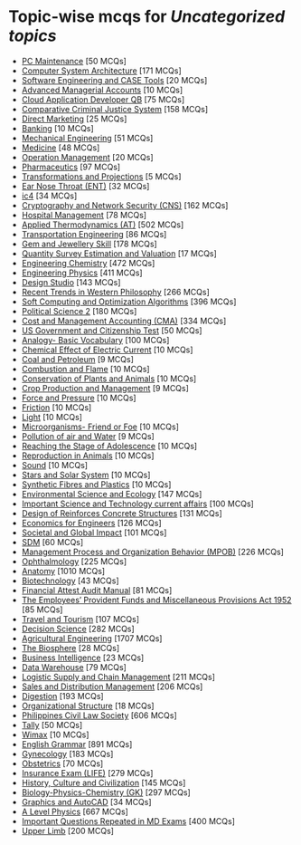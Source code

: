 # Topic-wise mcqs for *Uncategorized topics*

- [PC Maintenance](https://mcqmate.com/topic/pc-maintenance) [50 MCQs]
- [Computer System Architecture](https://mcqmate.com/topic/computer-system-architecture) [171 MCQs]
- [Software Engineering and CASE Tools](https://mcqmate.com/topic/software-engineering-and-case-tools) [20 MCQs]
- [Advanced Managerial Accounts](https://mcqmate.com/topic/advanced-managerial-accounts) [10 MCQs]
- [Cloud Application Developer QB](https://mcqmate.com/topic/cloud-application-developer-qb) [75 MCQs]
- [Comparative Criminal Justice System](https://mcqmate.com/topic/comparative-criminal-justice-system) [158 MCQs]
- [Direct Marketing](https://mcqmate.com/topic/direct-marketing) [25 MCQs]
- [Banking](https://mcqmate.com/topic/banking) [10 MCQs]
- [Mechanical Engineering](https://mcqmate.com/topic/mechanical-engineering) [51 MCQs]
- [Medicine](https://mcqmate.com/topic/medicine) [48 MCQs]
- [Operation Management](https://mcqmate.com/topic/operation-management) [20 MCQs]
- [Pharmaceutics](https://mcqmate.com/topic/pharmaceutics) [97 MCQs]
- [Transformations and Projections](https://mcqmate.com/topic/transformations-and-projections) [5 MCQs]
- [Ear Nose Throat \(ENT\)](https://mcqmate.com/topic/ent) [32 MCQs]
- [ic4](https://mcqmate.com/topic/ic4) [34 MCQs]
- [Cryptography and Network Security \(CNS\)](https://mcqmate.com/topic/cryptography-and-network-security) [162 MCQs]
- [Hospital Management](https://mcqmate.com/topic/hospital-management) [78 MCQs]
- [Applied Thermodynamics \(AT\)](https://mcqmate.com/topic/applied-thermodynamics) [502 MCQs]
- [Transportation Engineering](https://mcqmate.com/topic/transportation-engineering) [86 MCQs]
- [Gem and Jewellery Skill](https://mcqmate.com/topic/gem-and-jewellery-skill) [178 MCQs]
- [Quantity Survey Estimation and Valuation](https://mcqmate.com/topic/quantity-survey-estimation-and-valuation) [17 MCQs]
- [Engineering Chemistry](https://mcqmate.com/topic/engineering-chemistry) [472 MCQs]
- [Engineering Physics](https://mcqmate.com/topic/engineering-physics) [411 MCQs]
- [Design Studio](https://mcqmate.com/topic/design-studio) [143 MCQs]
- [Recent Trends in Western Philosophy](https://mcqmate.com/topic/recent-trends-in-western-philosophy) [266 MCQs]
- [Soft Computing and Optimization Algorithms](https://mcqmate.com/topic/soft-computing-and-optimization-algorithms) [396 MCQs]
- [Political Science 2](https://mcqmate.com/topic/political-science-2) [180 MCQs]
- [Cost and Management Accounting \(CMA\)](https://mcqmate.com/topic/cost-and-management-accounting) [334 MCQs]
- [US Government and Citizenship Test](https://mcqmate.com/topic/us-government-and-citizenship-test) [50 MCQs]
- [Analogy\- Basic Vocabulary](https://mcqmate.com/topic/analogy-basic-vocabulary) [100 MCQs]
- [Chemical Effect of Electric Current](https://mcqmate.com/topic/chemical-effect-of-electric-current) [10 MCQs]
- [Coal and Petroleum](https://mcqmate.com/topic/coal-and-petroleum) [9 MCQs]
- [Combustion and Flame](https://mcqmate.com/topic/combustion-and-flame) [10 MCQs]
- [Conservation of Plants and Animals](https://mcqmate.com/topic/conservation-of-plants-and-animals) [10 MCQs]
- [Crop Production and Management](https://mcqmate.com/topic/crop-production-and-management) [9 MCQs]
- [Force and Pressure](https://mcqmate.com/topic/force-and-pressure) [10 MCQs]
- [Friction](https://mcqmate.com/topic/friction) [10 MCQs]
- [Light](https://mcqmate.com/topic/light) [10 MCQs]
- [Microorganisms\- Friend or Foe](https://mcqmate.com/topic/microorganisms-friend-or-foe) [10 MCQs]
- [Pollution of air and Water](https://mcqmate.com/topic/pollution-of-air-and-water) [9 MCQs]
- [Reaching the Stage of Adolescence](https://mcqmate.com/topic/reaching-the-stage-of-adolescence) [10 MCQs]
- [Reproduction in Animals](https://mcqmate.com/topic/reproduction-in-animals) [10 MCQs]
- [Sound](https://mcqmate.com/topic/sound) [10 MCQs]
- [Stars and Solar System](https://mcqmate.com/topic/stars-and-solar-system) [10 MCQs]
- [Synthetic Fibres and Plastics](https://mcqmate.com/topic/synthetic-fibres-and-plastics) [10 MCQs]
- [Environmental Science and Ecology](https://mcqmate.com/topic/environmental-science-and-ecology) [147 MCQs]
- [Important Science and Technology current affairs](https://mcqmate.com/topic/important-science-and-technology-current-affairs) [100 MCQs]
- [Design of Reinforces Concrete Structures](https://mcqmate.com/topic/design-of-reinforces-concrete-structures) [131 MCQs]
- [Economics for Engineers](https://mcqmate.com/topic/economics-for-engineers) [126 MCQs]
- [Societal and Global Impact](https://mcqmate.com/topic/societal-and-global-impact) [101 MCQs]
- [SDM](https://mcqmate.com/topic/sdm) [60 MCQs]
- [Management Process and Organization Behavior \(MPOB\)](https://mcqmate.com/topic/management-process-and-organization-behavior-mpob) [226 MCQs]
- [Ophthalmology](https://mcqmate.com/topic/ophthalmology) [225 MCQs]
- [Anatomy](https://mcqmate.com/topic/anatomy) [1010 MCQs]
- [Biotechnology](https://mcqmate.com/topic/biotechnology) [43 MCQs]
- [Financial Attest Audit Manual](https://mcqmate.com/topic/financial-attest-audit-manual) [81 MCQs]
- [The Employees’ Provident Funds and Miscellaneous Provisions Act 1952](https://mcqmate.com/topic/the-employees%E2%80%99-provident-funds-and-miscellaneous-provisions-act-1952) [85 MCQs]
- [Travel and Tourism](https://mcqmate.com/topic/travel-and-tourism) [107 MCQs]
- [Decision Science](https://mcqmate.com/topic/decision-science) [282 MCQs]
- [Agricultural Engineering](https://mcqmate.com/topic/agricultural-engineering) [1707 MCQs]
- [The Biosphere](https://mcqmate.com/topic/the-biosphere) [28 MCQs]
- [Business Intelligence](https://mcqmate.com/topic/business-intelligence) [23 MCQs]
- [Data Warehouse](https://mcqmate.com/topic/data-warehouse) [79 MCQs]
- [Logistic Supply and Chain Management](https://mcqmate.com/topic/logistic-supply-and-chain-management) [211 MCQs]
- [Sales and Distribution Management](https://mcqmate.com/topic/sales-and-distribution-management) [206 MCQs]
- [Digestion](https://mcqmate.com/topic/digestion) [193 MCQs]
- [Organizational Structure](https://mcqmate.com/topic/orgnisational-structure) [18 MCQs]
- [Philippines Civil Law Society](https://mcqmate.com/topic/philippines-civil-law-society) [606 MCQs]
- [Tally](https://mcqmate.com/topic/tally) [50 MCQs]
- [Wimax](https://mcqmate.com/topic/wimax) [10 MCQs]
- [English Grammar](https://mcqmate.com/topic/english-grammar) [891 MCQs]
- [Gynecology](https://mcqmate.com/topic/gynecology) [183 MCQs]
- [Obstetrics](https://mcqmate.com/topic/obstetrics) [70 MCQs]
- [Insurance Exam \(LIFE\)](https://mcqmate.com/topic/insurance-exam-life) [279 MCQs]
- [History, Culture and Civilization](https://mcqmate.com/topic/history-culture-and-civilization) [145 MCQs]
- [Biology\-Physics\-Chemistry \(GK\)](https://mcqmate.com/topic/biology-physics-chemistry-gk) [297 MCQs]
- [Graphics and AutoCAD](https://mcqmate.com/topic/graphics-and-autocad) [34 MCQs]
- [A Level Physics](https://mcqmate.com/topic/a-level-physics) [667 MCQs]
- [Important Questions Repeated in MD Exams](https://mcqmate.com/topic/important-questions-repeated-in-md-exams) [400 MCQs]
- [Upper Limb](https://mcqmate.com/topic/upper-limb) [200 MCQs]
